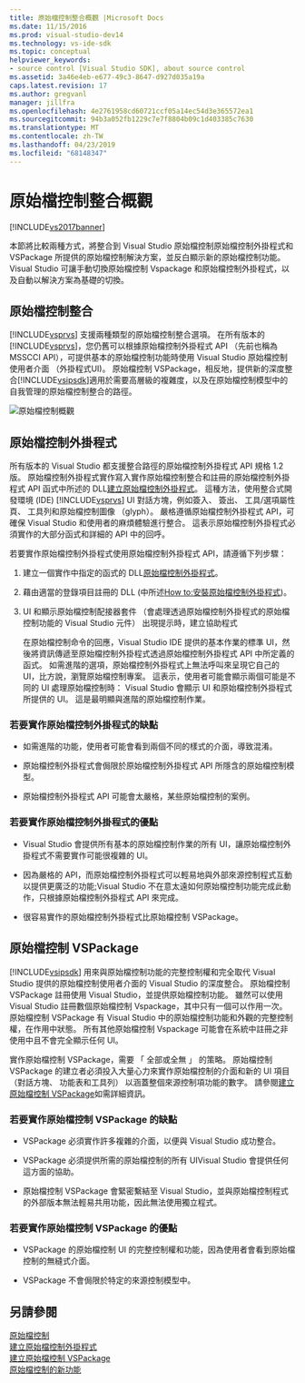 ```yaml
---
title: 原始檔控制整合概觀 |Microsoft Docs
ms.date: 11/15/2016
ms.prod: visual-studio-dev14
ms.technology: vs-ide-sdk
ms.topic: conceptual
helpviewer_keywords:
- source control [Visual Studio SDK], about source control
ms.assetid: 3a46e4eb-e677-49c3-8647-d927d035a19a
caps.latest.revision: 17
ms.author: gregvanl
manager: jillfra
ms.openlocfilehash: 4e2761958cd60721ccf05a14ec54d3e365572ea1
ms.sourcegitcommit: 94b3a052fb1229c7e7f8804b09c1d403385c7630
ms.translationtype: MT
ms.contentlocale: zh-TW
ms.lasthandoff: 04/23/2019
ms.locfileid: "68148347"
---
```

# <a name="source-control-integration-overview"></a>原始檔控制整合概觀
[!INCLUDE[vs2017banner](../../includes/vs2017banner.md)]

本節將比較兩種方式，將整合到 Visual Studio 原始檔控制原始檔控制外掛程式和 VSPackage 所提供的原始檔控制解決方案，並反白顯示新的原始檔控制功能。 Visual Studio 可讓手動切換原始檔控制 Vspackage 和原始檔控制外掛程式，以及自動以解決方案為基礎的切換。  
  
## <a name="source-control-integration"></a>原始檔控制整合  
 [!INCLUDE[vsprvs](../../includes/vsprvs-md.md)] 支援兩種類型的原始檔控制整合選項。 在所有版本的[!INCLUDE[vsprvs](../../includes/vsprvs-md.md)]，您仍舊可以根據原始檔控制外掛程式 API （先前也稱為 MSSCCI API），可提供基本的原始檔控制功能時使用 Visual Studio 原始檔控制使用者介面 （外掛程式UI)。 原始檔控制 VSPackage，相反地，提供新的深度整合[!INCLUDE[vsipsdk](../../includes/vsipsdk-md.md)]適用於需要高層級的複雜度，以及在原始檔控制模型中的自我管理的原始檔控制整合的路徑。  
  
 ![原始檔控制概觀](../../extensibility/internals/media/sourcectnrloverview.gif "SourceCtnrlOverview")  
  
## <a name="source-control-plug-in"></a>原始檔控制外掛程式  
 所有版本的 Visual Studio 都支援整合路徑的原始檔控制外掛程式 API 規格 1.2 版。 原始檔控制外掛程式實作寫入實作原始檔控制整合和註冊的原始檔控制外掛程式 API 函式中所述的 DLL[建立原始檔控制外掛程式](../../extensibility/internals/creating-a-source-control-plug-in.md)。 這種方法，使用整合式開發環境 (IDE) [!INCLUDE[vsprvs](../../includes/vsprvs-md.md)] UI 對話方塊，例如簽入、 簽出、 工具/選項屬性頁、 工具列和原始檔控制圖像 （glyph）。 嚴格遵循原始檔控制外掛程式 API，可確保 Visual Studio 和使用者的麻煩體驗進行整合。 這表示原始檔控制外掛程式必須實作的大部分函式和詳細的 API 中的回呼。  
  
 若要實作原始檔控制外掛程式使用原始檔控制外掛程式 API，請遵循下列步驟：  
  
1. 建立一個實作中指定的函式的 DLL[原始檔控制外掛程式](../../extensibility/source-control-plug-ins.md)。  
  
2. 藉由適當的登錄項目註冊的 DLL (中所述[How to:安裝原始檔控制外掛程式](../../extensibility/internals/how-to-install-a-source-control-plug-in.md))。  
  
3. UI 和顯示原始檔控制配接器套件 （會處理透過原始檔控制外掛程式的原始檔控制功能的 Visual Studio 元件） 出現提示時，建立協助程式  
  
   在原始檔控制命令的回應，Visual Studio IDE 提供的基本作業的標準 UI，然後將資訊傳遞至原始檔控制外掛程式透過原始檔控制外掛程式 API 中所定義的函式。 如需進階的選項，原始檔控制外掛程式上無法呼叫來呈現它自己的 UI，比方說，瀏覽原始檔控制專案。 這表示，使用者可能會顯示兩個可能是不同的 UI 處理原始檔控制時： Visual Studio 會顯示 UI 和原始檔控制外掛程式所提供的 UI。 這是最明顯與進階的原始檔控制作業。  
  
### <a name="drawbacks-to-implementing-a-source-control-plug-in"></a>若要實作原始檔控制外掛程式的缺點  
  
- 如需進階的功能，使用者可能會看到兩個不同的樣式的介面，導致混淆。  
  
- 原始檔控制外掛程式會侷限於原始檔控制外掛程式 API 所隱含的原始檔控制模型。  
  
- 原始檔控制外掛程式 API 可能會太嚴格，某些原始檔控制的案例。  
  
### <a name="advantages-to-implementing-a-source-control-plug-in"></a>若要實作原始檔控制外掛程式的優點  
  
- Visual Studio 會提供所有基本的原始檔控制作業的所有 UI，讓原始檔控制外掛程式不需要實作可能很複雜的 UI。  
  
- 因為嚴格的 API，而原始檔控制外掛程式可以輕易地與外部來源控制程式互動以提供更廣泛的功能;Visual Studio 不在意太遠如何原始檔控制功能完成此動作，只根據原始檔控制外掛程式 API 來完成。  
  
- 很容易實作的原始檔控制外掛程式比原始檔控制 VSPackage。  
  
## <a name="source-control-vspackage"></a>原始檔控制 VSPackage  
 [!INCLUDE[vsipsdk](../../includes/vsipsdk-md.md)] 用來與原始檔控制功能的完整控制權和完全取代 Visual Studio 提供的原始檔控制使用者介面的 Visual Studio 的深度整合。 原始檔控制 VSPackage 註冊使用 Visual Studio，並提供原始檔控制功能。 雖然可以使用 Visual Studio 註冊數個原始檔控制 Vspackage，其中只有一個可以作用一次。 原始檔控制 VSPackage 有 Visual Studio 中的原始檔控制功能和外觀的完整控制權，在作用中狀態。 所有其他原始檔控制 Vspackage 可能會在系統中註冊之非使用中且不會完全顯示任何 UI。  
  
 實作原始檔控制 VSPackage，需要 「 全部或全無 」 的策略。 原始檔控制 VSPackage 的建立者必須投入大量心力來實作原始檔控制的介面和新的 UI 項目 （對話方塊、 功能表和工具列） 以涵蓋整個來源控制項功能的數字。 請參閱[建立原始檔控制 VSPackage](../../extensibility/internals/creating-a-source-control-vspackage.md)如需詳細資訊。  
  
### <a name="drawbacks-to-implementing-a-source-control-vspackage"></a>若要實作原始檔控制 VSPackage 的缺點  
  
- VSPackage 必須實作許多複雜的介面，以便與 Visual Studio 成功整合。  
  
- VSPackage 必須提供所需的原始檔控制的所有 UIVisual Studio 會提供任何這方面的協助。  
  
- 原始檔控制 VSPackage 會緊密繫結至 Visual Studio，並與原始檔控制程式的外部版本無法輕易共用功能，因此無法使用獨立程式。  
  
### <a name="advantages-to-implementing-a-source-control-vspackage"></a>若要實作原始檔控制 VSPackage 的優點  
  
- VSPackage 的原始檔控制 UI 的完整控制權和功能，因為使用者會看到原始檔控制的無縫式介面。  
  
- VSPackage 不會侷限於特定的來源控制模型中。  
  
## <a name="see-also"></a>另請參閱  
 [原始檔控制](../../extensibility/internals/source-control.md)   
 [建立原始檔控制外掛程式](../../extensibility/internals/creating-a-source-control-plug-in.md)   
 [建立原始檔控制 VSPackage](../../extensibility/internals/creating-a-source-control-vspackage.md)   
 [原始檔控制的新功能](../../extensibility/internals/what-s-new-in-source-control.md)
